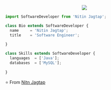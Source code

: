 <p align="center">
  <img src="https://github.com/thompsonemerson/thompsonemerson/raw/master/cover-thompson.png" />
</p>

```js
import SoftwareDeveloper from 'Nitin Jagtap';

class Bio extends SoftwareDeveloper {
  name     = 'Nitin Jagtap';
  title    = 'Software Engineer';
  
}

class Skills extends SoftwareDeveloper {
  languages  = ['Java'];
  databases  = ['MySQL'];
 
}
```

⭐️ From [Nitn Jagtap](https://github.com/Nitin2209)
